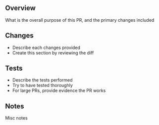 
## Overview

What is the overall purpose of this PR, and the primary changes included

## Changes

- Describe each changes provided
- Create this section by reviewing the diff

## Tests

- Describe the tests performed
- Try to have tested thoroughly
- For large PRs, provide evidence the PR works

## Notes

Misc notes
